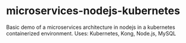 # microservices-nodejs-kubernetes
Basic demo of a microservices architecture in nodejs in a kubernetes containerized environment. Uses: Kubernetes, Kong, Node.js, MySQL
